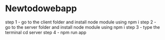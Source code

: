 # Newtodowebapp
step 1 - go to the client folder and install node module using npm i
step 2 - go to the server folder and install node module using npm i
step 3 - type the terminal cd server
step 4 - npm run app
